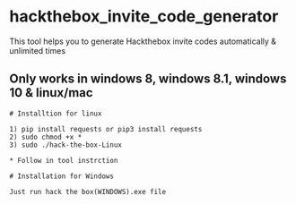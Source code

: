 # hackthebox_invite_code_generator
This tool helps you to generate Hackthebox invite codes automatically & unlimited times

## Only works in windows 8, windows 8.1, windows 10 & linux/mac

```
# Installtion for linux

1) pip install requests or pip3 install requests
2) sudo chmod +x *
3) sudo ./hack-the-box-Linux

* Follow in tool instrction
```

```
# Installation for Windows

Just run hack the box(WINDOWS).exe file
```
